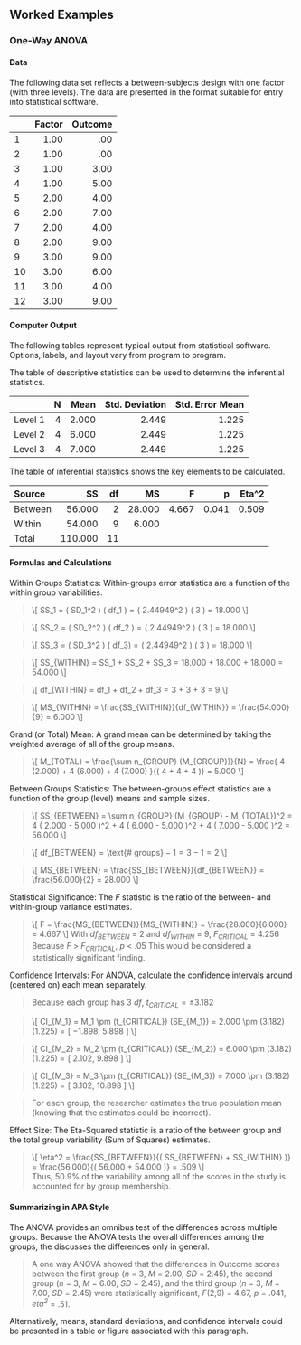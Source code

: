 ## Worked Examples

### One-Way ANOVA

#### Data 

The following data set reflects a between-subjects design with one factor (with three levels). The data are presented in the format suitable for entry into statistical software.

|     | Factor | Outcome |
|-----|-------:|--------:|
| 1   | 1.00   | .00     |
| 2   | 1.00   | .00     |
| 3   | 1.00   | 3.00    |
| 4   | 1.00   | 5.00    |
| 5   | 2.00   | 4.00    |
| 6   | 2.00   | 7.00    |
| 7   | 2.00   | 4.00    |
| 8   | 2.00   | 9.00    |
| 9   | 3.00   | 9.00    |
| 10  | 3.00   | 6.00    |
| 11  | 3.00   | 4.00    |
| 12  | 3.00   | 9.00    |

#### Computer Output

The following tables represent typical output from statistical software. Options, labels, and layout vary from program to program.

The table of descriptive statistics can be used to determine the inferential statistics.

|         | N   | Mean  | Std. Deviation | Std. Error Mean |
|:--------|----:|------:|---------------:|----------------:|
| Level 1 | 4   | 2.000 | 2.449          | 1.225           |
| Level 2 | 4   | 6.000 | 2.449          | 1.225           |
| Level 3 | 4   | 7.000 | 2.449          | 1.225           |

The table of inferential statistics shows the key elements to be calculated.

| Source  | SS       |	df	 | MS       | F        |  p     |    Eta^2 | 
|:--------|---------:|------:|---------:|---------:|-------:|---------:|
| Between |	  56.000 |     2 |   28.000 |    4.667 |  0.041 |    0.509 |
| Within  |   54.000 |     9 |    6.000 |
| Total   |  110.000 |    11 |          | 

#### Formulas and Calculations

Within Groups Statistics: Within-groups error statistics are a function of the within group variabilities.

> \\[ SS_1 = ( SD_1^2 ) ( df_1 ) = ( 2.44949^2 ) ( 3 ) = 18.000 \\]

> \\[ SS_2 = ( SD_2^2 ) ( df_2 ) = ( 2.44949^2 ) ( 3 ) = 18.000 \\]

> \\[ SS_3 = ( SD_3^2 ) ( df_3) = ( 2.44949^2 ) ( 3 ) = 18.000 \\]

> \\[ SS_{WITHIN} = SS_1 + SS_2 + SS_3 = 18.000 + 18.000 + 18.000 = 54.000 \\]

> \\[ df_{WITHIN} = df_1 + df_2 + df_3 = 3 + 3 + 3 = 9 \\]

> \\[ MS_{WITHIN} = \frac{SS_{WITHIN}}{df_{WITHIN}} = \frac{54.000}{9} = 6.000 \\]

Grand (or Total) Mean: A grand mean can be determined by taking the weighted average of all of the group means.

> \\[ M_{TOTAL} = \frac{\sum n_{GROUP} (M_{GROUP})}{N} = \frac{ 4 (2.000) + 4 (6.000) + 4 (7.000) }{( 4 + 4 + 4 )} = 5.000 \\]

Between Groups Statistics: The between-groups effect statistics are a function of the group (level) means and sample sizes.

> \\[ SS_{BETWEEN} = \sum n_{GROUP} (M_{GROUP} - M_{TOTAL})^2 = 4 ( 2.000 - 5.000 )^2 + 4 ( 6.000 - 5.000 )^2 + 4 ( 7.000 - 5.000 )^2 = 56.000  \\]

> \\[ df_{BETWEEN} = \text{# groups} − 1 = 3 − 1 = 2 \\]

> \\[ MS_{BETWEEN} = \frac{SS_{BETWEEN}}{df_{BETWEEN}} = \frac{56.000}{2} = 28.000 \\]

Statistical Significance: The *F* statistic is the ratio of the between- and within-group variance estimates. 

> \\[ F = \frac{MS_{BETWEEN}}{MS_{WITHIN}} = \frac{28.000}{6.000} = 4.667 \\]
> With *df<sub>BETWEEN</sub>* = 2 and *df<sub>WITHIN</sub>* = 9, *F<sub>CRITICAL</sub>* = 4.256  
> Because *F* > *F<sub>CRITICAL</sub>*, *p* < .05
> This would be considered a statistically significant finding.

Confidence Intervals: For ANOVA, calculate the confidence intervals around (centered on) each mean separately.

> Because each group has 3 *df*, *t<sub>CRITICAL</sub>* = ±3.182  

> \\[ CI_{M_1} = M_1 \pm (t_{CRITICAL}) (SE_{M_1}) = 2.000 \pm (3.182) (1.225) = [ −1.898, 5.898 ] \\]  

> \\[ CI_{M_2} = M_2 \pm (t_{CRITICAL}) (SE_{M_2}) = 6.000 \pm (3.182) (1.225) = [ 2.102, 9.898 ] \\]  

> \\[ CI_{M_3} = M_3 \pm (t_{CRITICAL}) (SE_{M_3}) = 7.000 \pm (3.182) (1.225) = [ 3.102, 10.898 ] \\] 

> For each group, the researcher estimates the true population mean (knowing that the estimates could be incorrect).

Effect Size: The Eta-Squared statistic is a ratio of the between group and the total group variability (Sum of Squares) estimates.

> \\[ \eta^2 = \frac{SS_{BETWEEN}}{( SS_{BETWEEN} + SS_{WITHIN} )} = \frac{56.000}{( 56.000 + 54.000 )} = .509 \\]  
> Thus, 50.9% of the variability among all of the scores in the study is accounted for by group membership.

#### Summarizing in APA Style

The ANOVA provides an omnibus test of the differences across multiple groups. Because the ANOVA tests the overall differences among the groups, the  discusses the differences only in general.

> A one way ANOVA showed that the differences in Outcome scores between the first group (*n* = 3, *M* = 2.00, *SD* = 2.45), the second group (*n* = 3, *M* = 6.00, *SD* = 2.45), and the third group (*n* = 3, *M* = 7.00, *SD* = 2.45) were statistically significant, *F*(2,9) = 4.67, *p* = .041, *eta<sup>2</sup>* = .51.

Alternatively, means, standard deviations, and confidence intervals could be presented in a table or figure associated with this paragraph.
